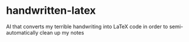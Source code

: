 # handwritten-latex
AI that converts my terrible handwriting into LaTeX code in order to semi-automatically clean up my notes
